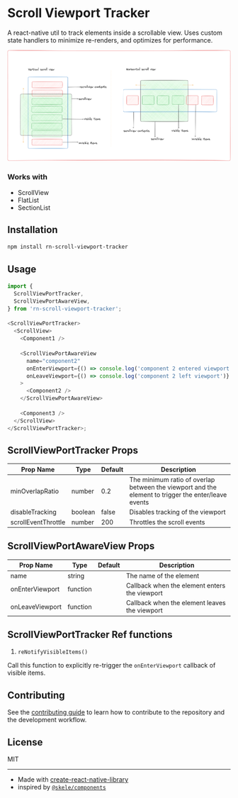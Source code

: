 # Scroll Viewport Tracker

A react-native util to track elements inside a scrollable view. Uses custom state handlers to minimize re-renders, and optimizes for performance.

![diagram](./docs/viewport.png)

### Works with

- ScrollView
- FlatList
- SectionList

## Installation

```sh
npm install rn-scroll-viewport-tracker
```

## Usage

```js
import {
  ScrollViewPortTracker,
  ScrollViewPortAwareView,
} from 'rn-scroll-viewport-tracker';

<ScrollViewPortTracker>
  <ScrollView>
    <Component1 />

    <ScrollViewPortAwareView
      name="component2"
      onEnterViewport={() => console.log('component 2 entered viewport')}
      onLeaveViewport={() => console.log('component 2 left viewport')}
    >
      <Component2 />
    </ScrollViewPortAwareView>

    <Component3 />
  </ScrollView>
</ScrollViewPortTracker>;
```

## ScrollViewPortTracker Props

| Prop Name           | Type    | Default | Description                                                                                         |
| ------------------- | ------- | ------- | --------------------------------------------------------------------------------------------------- |
| minOverlapRatio     | number  | 0.2     | The minimum ratio of overlap between the viewport and the element to trigger the enter/leave events |
| disableTracking     | boolean | false   | Disables tracking of the viewport                                                                   |
| scrollEventThrottle | number  | 200     | Throttles the scroll events                                                                         |

## ScrollViewPortAwareView Props

| Prop Name       | Type     | Default | Description                                   |
| --------------- | -------- | ------- | --------------------------------------------- |
| name            | string   |         | The name of the element                       |
| onEnterViewport | function |         | Callback when the element enters the viewport |
| onLeaveViewport | function |         | Callback when the element leaves the viewport |

## ScrollViewPortTracker Ref functions

1. `reNotifyVisibleItems()`

Call this function to explicitly re-trigger the `onEnterViewport` callback of visible items.

## Contributing

See the [contributing guide](CONTRIBUTING.md) to learn how to contribute to the repository and the development workflow.

## License

MIT

---

- Made with [create-react-native-library](https://github.com/callstack/react-native-builder-bob)
- inspired by [`@skele/components`](https://github.com/netceteragroup/skele/tree/master/packages/components)
